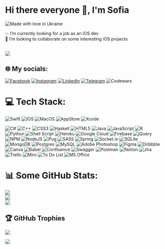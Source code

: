 # Hi there everyone 👋, I'm Sofia 


![Made with love in Ukraine](https://madewithlove.now.sh/ua?template=for-the-badge&heart=true)


💥 I’m currently looking for a job as an iOS dev<br>💫 I’m looking to collaborate on some interesting iOS projects<br>
<br>

[![](https://github-profile-summary-cards.vercel.app/api/cards/profile-details?username=SofiXeno&theme=nightowl)](https://github-profile-summary-cards.vercel.app/api/cards/profile-details?username=SofiXeno) 
<br>

## 🌐 My socials:
[![Facebook](https://img.shields.io/badge/Facebook-%231877F2.svg?style=for-the-badge&logo=Facebook&logoColor=white)](https://facebook.com/https://www.facebook.com/sofi.xeno) [![Instagram](https://img.shields.io/badge/Instagram-%23E4405F.svg?style=for-the-badge&logo=Instagram&logoColor=white)](https://instagram.com/sofi_xeno) [![LinkedIn](https://img.shields.io/badge/linkedin-%230077B5.svg?style=for-the-badge&logo=linkedin&logoColor=white)](https://www.linkedin.com/in/sofia-xenofontova/) [![Telegram](https://img.shields.io/badge/Telegram-2CA5E0?style=for-the-badge&logo=telegram&logoColor=white)](https://t.me/sofixeno) ![Codewars](https://img.shields.io/badge/Codewars-B1361E?style=for-the-badge&logo=Codewars&logoColor=white)

# 💻 Tech Stack:
 ![Swift](https://img.shields.io/badge/Swift-FA7343?style=flat&logo=swift&logoColor=white) ![IOS](https://img.shields.io/badge/iOS-000000?style=flat&logo=ios&logoColor=white)  ![MacOS](https://img.shields.io/badge/mac%20os-000000?style=flat&logo=apple&logoColor=white) ![AppStore](https://img.shields.io/badge/App_Store-0D96F6?style=flat&logo=app-store&logoColor=white) ![Xcode](https://img.shields.io/badge/Xcode-007ACC?style=flat&logo=Xcode&logoColor=white)

![C#](https://img.shields.io/badge/c%23-%23239120.svg?style=flat&logo=c-sharp&logoColor=white) ![C++](https://img.shields.io/badge/c++-%2300599C.svg?style=flat&logo=c%2B%2B&logoColor=white) ![CSS3](https://img.shields.io/badge/css3-%231572B6.svg?style=flat&logo=css3&logoColor=white) ![Haskell](https://img.shields.io/badge/Haskell-5e5086?style=flat&logo=haskell&logoColor=white) ![HTML5](https://img.shields.io/badge/html5-%23E34F26.svg?style=flat&logo=html5&logoColor=white) ![Java](https://img.shields.io/badge/java-%23ED8B00.svg?style=flat&logo=java&logoColor=white) ![JavaScript](https://img.shields.io/badge/javascript-%23323330.svg?style=flat&logo=javascript&logoColor=%23F7DF1E) ![R](https://img.shields.io/badge/r-%23276DC3.svg?style=flat&logo=r&logoColor=white) ![Python](https://img.shields.io/badge/python-3670A0?style=flat&logo=python&logoColor=ffdd54) ![Shell Script](https://img.shields.io/badge/shell_script-%23121011.svg?style=flat&logo=gnu-bash&logoColor=white) ![Heroku](https://img.shields.io/badge/heroku-%23430098.svg?style=flat&logo=heroku&logoColor=white) ![Google Cloud](https://img.shields.io/badge/Google%20Cloud-%234285F4.svg?style=flat&logo=google-cloud&logoColor=white) ![Firebase](https://img.shields.io/badge/firebase-%23039BE5.svg?style=flat&logo=firebase) ![jQuery](https://img.shields.io/badge/jquery-%230769AD.svg?style=flat&logo=jquery&logoColor=white) ![NPM](https://img.shields.io/badge/NPM-%23000000.svg?style=flat&logo=npm&logoColor=white) ![NodeJS](https://img.shields.io/badge/node.js-6DA55F?style=flat&logo=node.js&logoColor=white) ![Pug](https://img.shields.io/badge/Pug-FFF?style=flat&logo=pug&logoColor=A86454) ![SASS](https://img.shields.io/badge/SASS-hotpink.svg?style=flat&logo=SASS&logoColor=white) ![Spring](https://img.shields.io/badge/spring-%236DB33F.svg?style=flat&logo=spring&logoColor=white) ![Socket.io](https://img.shields.io/badge/Socket.io-black?style=flat&logo=socket.io&badgeColor=010101) ![SQLite](https://img.shields.io/badge/sqlite-%2307405e.svg?style=flat&logo=sqlite&logoColor=white) ![MongoDB](https://img.shields.io/badge/MongoDB-%234ea94b.svg?style=flat&logo=mongodb&logoColor=white) ![Postgres](https://img.shields.io/badge/postgres-%23316192.svg?style=flat&logo=postgresql&logoColor=white) ![MySQL](https://img.shields.io/badge/mysql-%2300f.svg?style=flat&logo=mysql&logoColor=white) ![Adobe Photoshop](https://img.shields.io/badge/adobephotoshop-%2331A8FF.svg?style=flat&logo=adobephotoshop&logoColor=white) ![Figma](https://img.shields.io/badge/figma-%23F24E1E.svg?style=flat&logo=figma&logoColor=white) ![Dribbble](https://img.shields.io/badge/Dribbble-EA4C89?style=flat&logo=dribbble&logoColor=white) ![Canva](https://img.shields.io/badge/Canva-%2300C4CC.svg?style=flat&logo=Canva&logoColor=white) ![Babel](https://img.shields.io/badge/Babel-F9DC3e?style=flat&logo=babel&logoColor=black) ![Confluence](https://img.shields.io/badge/confluence-%23172BF4.svg?style=flat&logo=confluence&logoColor=white) ![Swagger](https://img.shields.io/badge/-Swagger-%23Clojure?style=flat&logo=swagger&logoColor=white) ![Postman](https://img.shields.io/badge/Postman-FF6C37?style=flat&logo=postman&logoColor=white) ![Notion](https://img.shields.io/badge/Notion-%23000000.svg?style=flat&logo=notion&logoColor=white) ![Jira](https://img.shields.io/badge/jira-%230A0FFF.svg?style=flat&logo=jira&logoColor=white) ![Trello](https://img.shields.io/badge/Trello-%23026AA7.svg?style=flat&logo=Trello&logoColor=white) ![Miro](https://img.shields.io/badge/Miro-F7C922?style=flat&logo=Miro&logoColor=050036) ![To Do List](https://img.shields.io/badge/Todoist-E44332?style=flat&logo=todoist&logoColor=white) ![MS Office](https://img.shields.io/badge/Microsoft_Office-D83B01?style=flat&logo=microsoft-office&logoColor=white)

# 📊 Some GitHub Stats:
![](https://github-readme-stats.vercel.app/api?username=SofiXeno&theme=nightowl&hide_border=true&include_all_commits=true&count_private=true)<br/>
[![](https://github-readme-streak-stats.herokuapp.com/?user=SofiXeno&theme=nightowl&hide_border=true&no-bg=true&margin-w=4)](https://github-readme-streak-stats.herokuapp.com/?user=SofiXeno)<br/>
[![](https://github-readme-stats.vercel.app/api/top-langs/?username=SofiXeno&theme=nightowl&hide_border=true&no-bg=true&margin-w=4)](https://github-readme-stats.vercel.app/api/top-langs/?username=SofiXeno)

## 🏆 GitHub Trophies
![](https://github-profile-trophy.vercel.app/?username=Sofia&theme=discord&no-frame=true&no-bg=true&margin-w=4)

[![](https://visitcount.itsvg.in/api?id=Sofia&icon=7&color=9)](https://visitcount.itsvg.in)


<!-- Proudly created with GPRM ( https://gprm.itsvg.in ) -->
